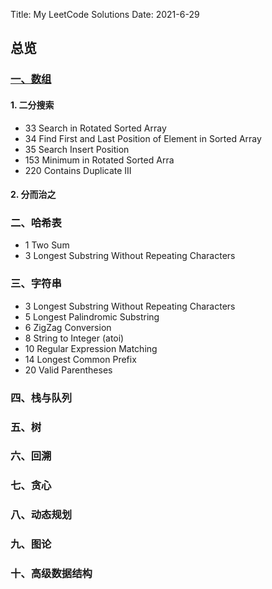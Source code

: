 Title: My LeetCode Solutions
Date: 2021-6-29 

## 总览

### [一、数组]({filename}/articles/blog_bert_serving.md) 

#### 1. 二分搜索
  - 33 Search in Rotated Sorted Array
  - 34 Find First and Last Position of Element in Sorted Array
  - 35 Search Insert Position
  - 153 Minimum in Rotated Sorted Arra
  - 220 Contains Duplicate III

#### 2. 分而治之

### 二、哈希表

  - 1 Two Sum
  - 3 Longest Substring Without Repeating Characters

### 三、字符串

  - 3 Longest Substring Without Repeating Characters
  - 5 Longest Palindromic Substring
  - 6 ZigZag Conversion
  - 8 String to Integer (atoi)
  - 10 Regular Expression Matching
  - 14 Longest Common Prefix
  - 20 Valid Parentheses

### 四、栈与队列

### 五、树

### 六、回溯

### 七、贪心

### 八、动态规划

### 九、图论

### 十、高级数据结构
